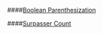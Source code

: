 ####[Boolean Parenthesization](https://practice.geeksforgeeks.org/problems/boolean-parenthesization5610/1)

####[Surpasser Count](https://practice.geeksforgeeks.org/problems/surpasser-count0615/1)